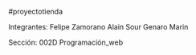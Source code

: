 #proyectotienda
<!-- https://github.com/1SOGER/proyectotienda -->

Integrantes:  Felipe Zamorano
              Alain Sour
              Genaro Marin

Sección:      002D
              Programación_web
